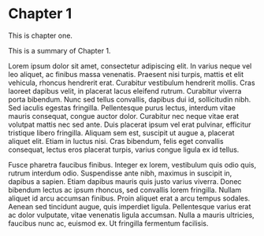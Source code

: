 <!--describe_model
{
  "type": "::Chapter",
  "id":   1,
  "name": "Chapter 1",
  "foo":  23.2,
  "bar":  1234,
  "book_id": 1
}
-->

# Chapter 1

This is chapter one.

<!--describe_model
{
  "type": "::Illustration",
  "id":   1,
  "tags": [],
  "meta": {},
  "source": "",
  "data": {},
  "book_id": 1
}
-->

<!--describe_model_attribute: summary-->

This is a summary of Chapter 1.

<!--end_describe_model_attribute-->

Lorem ipsum dolor sit amet, consectetur adipiscing elit. In varius neque vel leo aliquet, ac finibus massa venenatis. Praesent nisi turpis, mattis et elit vehicula, rhoncus hendrerit erat. Curabitur vestibulum hendrerit mollis. Cras laoreet dapibus velit, in placerat lacus eleifend rutrum. Curabitur viverra porta bibendum. Nunc sed tellus convallis, dapibus dui id, sollicitudin nibh. Sed iaculis egestas fringilla. Pellentesque purus lectus, interdum vitae mauris consequat, congue auctor dolor. Curabitur nec neque vitae erat volutpat mattis nec sed ante. Duis placerat ipsum vel erat pulvinar, efficitur tristique libero fringilla. Aliquam sem est, suscipit ut augue a, placerat aliquet elit. Etiam in luctus nisi. Cras bibendum, felis eget convallis consequat, lectus eros placerat turpis, varius congue ligula ex id tellus.

Fusce pharetra faucibus finibus. Integer ex lorem, vestibulum quis odio quis, rutrum interdum odio. Suspendisse ante nibh, maximus in suscipit in, dapibus a sapien. Etiam dapibus mauris quis justo varius viverra. Donec bibendum lectus ac ipsum rhoncus, sed convallis lorem fringilla. Nullam aliquet id arcu accumsan finibus. Proin aliquet erat a arcu tempus sodales. Aenean sed tincidunt augue, quis imperdiet ligula. Pellentesque varius erat ac dolor vulputate, vitae venenatis ligula accumsan. Nulla a mauris ultricies, faucibus nunc ac, euismod ex. Ut fringilla fermentum facilisis.

<!--end_describe_model-->

<!--describe_model
{
  "type": "::Illustration",
  "id":   2,
  "tags": [],
  "meta": {},
  "source": "",
  "data": null,
  "book_id": 1
}
-->

<!--end_describe_model-->

<!--fragment
{
  "foo": "bar"
}
-->